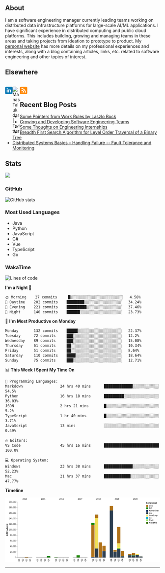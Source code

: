 ## About

I am a software engineering manager currently leading teams working on distrbuted data infrastructure platforms for large-scale AI/ML applications. I have significant experience in distributed computing and public cloud platforms. This includes building, growing and managing teams in these areas and taking projects from ideation to prototype to product. My [personal website](https://manastalukdar.github.io/) has more details on my professional experiences and interests, along with a blog containing articles, links, etc. related to software engineering and other topics of interest.

## Elsewhere

</br>

<a href="https://www.linkedin.com/in/manastalukdar" target="_blank">
  <img align="left" alt="Manas Talukdar | Linkedin" width="24px" src="https://raw.githubusercontent.com/edent/SuperTinyIcons/master/images/svg/linkedin.svg" />
</a>
<a href="https://www.twitter.com/manastalukdar" target="_blank">
  <img align="left" alt="Manas Talukdar | Twitter" width="24px" src="https://github.com/TheDudeThatCode/TheDudeThatCode/blob/master/Assets/Twitter.svg" />
</a>
<a href="https://manastalukdar.github.io/" target="_blank">
  <img align="left" alt="Manas Talukdar | Website" width="24px" src="https://github.com/edent/SuperTinyIcons/blob/master/images/svg/rss.svg" />
</a>

</br>

## Recent Blog Posts

<!-- BLOG:START -->
- [Some Pointers from Work Rules by Laszlo Bock](https://manastalukdar.github.io/blog/2020/01/25/work-rules-laszlo-bock-pointers/)
- [Growing and Developing Software Engineering Teams](https://manastalukdar.github.io/blog/2019/09/19/growing-developing-software-engineering-teams/)
- [Some Thoughts on Engineering Internships](https://manastalukdar.github.io/blog/2019/09/04/some-thoughts-on-engineering-internships/)
- [Breadth First Search Algorithm for Level Order Traversal of a Binary Tree](https://manastalukdar.github.io/blog/2019/08/29/breadth-first-search-binary-tree-level-order-traversal/)
- [Distributed Systems Basics – Handling Failure -- Fault Tolerance and Monitoring](https://manastalukdar.github.io/blog/2019/08/19/katemats-distributed-systems-fault-tolerance-monitoring/)
<!-- BLOG:END -->

## Stats

![](https://komarev.com/ghpvc/?username=manastalukdar)

### GitHub

![GitHub stats](https://github-readme-stats.vercel.app/api?username=manastalukdar&show_icons=true&hide_border=true&hide_rank=true&hide_title=true&icon_color=79ff97&text_color=cecac3&bg_color=4d4b4b)

### Most Used Languages

- Java
- Python
- JavaScript
- C#
- Vue
- TypeScript
- Go

<!--
![Top Langs](https://github-readme-stats.vercel.app/api/top-langs/?username=manastalukdar&layout=compact&hide_border=true&hide_title=true&icon_color=79ff97&text_color=cecac3&bg_color=4d4b4b)
-->

### WakaTime

<!--START_SECTION:waka-->
![Lines of code](https://img.shields.io/badge/From%20Hello%20World%20I%27ve%20Written-5.3%20million%20lines%20of%20code-blue)

**I'm a Night 🦉** 

```text
🌞 Morning    27 commits     █░░░░░░░░░░░░░░░░░░░░░░░░   4.58% 
🌆 Daytime    202 commits    ████████░░░░░░░░░░░░░░░░░   34.24% 
🌃 Evening    221 commits    █████████░░░░░░░░░░░░░░░░   37.46% 
🌙 Night      140 commits    ██████░░░░░░░░░░░░░░░░░░░   23.73%

```
📅 **I'm Most Productive on Monday** 

```text
Monday       132 commits    █████░░░░░░░░░░░░░░░░░░░░   22.37% 
Tuesday      72 commits     ███░░░░░░░░░░░░░░░░░░░░░░   12.2% 
Wednesday    89 commits     ███░░░░░░░░░░░░░░░░░░░░░░   15.08% 
Thursday     61 commits     ██░░░░░░░░░░░░░░░░░░░░░░░   10.34% 
Friday       51 commits     ██░░░░░░░░░░░░░░░░░░░░░░░   8.64% 
Saturday     110 commits    ████░░░░░░░░░░░░░░░░░░░░░   18.64% 
Sunday       75 commits     ███░░░░░░░░░░░░░░░░░░░░░░   12.71%

```


📊 **This Week I Spent My Time On** 

```text
💬 Programming Languages: 
Markdown                 24 hrs 40 mins      █████████████░░░░░░░░░░░░   54.5% 
Python                   16 hrs 18 mins      █████████░░░░░░░░░░░░░░░░   36.03% 
JSON                     2 hrs 21 mins       █░░░░░░░░░░░░░░░░░░░░░░░░   5.2% 
TypeScript               1 hr 40 mins        █░░░░░░░░░░░░░░░░░░░░░░░░   3.71% 
JavaScript               13 mins             ░░░░░░░░░░░░░░░░░░░░░░░░░   0.49%

🔥 Editors: 
VS Code                  45 hrs 16 mins      █████████████████████████   100.0%

💻 Operating System: 
Windows                  23 hrs 38 mins      █████████████░░░░░░░░░░░░   52.23% 
Mac                      21 hrs 37 mins      ████████████░░░░░░░░░░░░░   47.77%

```

**Timeline**

![Chart not found](https://raw.githubusercontent.com/manastalukdar/manastalukdar/master/charts/bar_graph.png) 


<!--END_SECTION:waka-->

---

<!--

**manastalukdar/manastalukdar** is a ✨ _special_ ✨ repository because its `README.md` (this file) appears on your GitHub profile.

Here are some ideas to get you started:

- 🔭 I’m currently working on ...
- 🌱 I’m currently learning ...
- 👯 I’m looking to collaborate on ...
- 🤔 I’m looking for help with ...
- 💬 Ask me about ...
- 📫 How to reach me: ...
- 😄 Pronouns: ...
- ⚡ Fun fact: ...
-->
